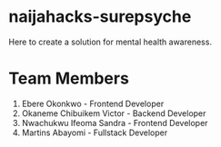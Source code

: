 # naijahacks-surepsyche
Here to create a solution for mental health awareness.

# Team Members 
1. Ebere Okonkwo - Frontend Developer
2. Okaneme Chibuikem Victor - Backend Developer
3. Nwachukwu Ifeoma Sandra - Frontend Developer
4. Martins Abayomi - Fullstack Developer
